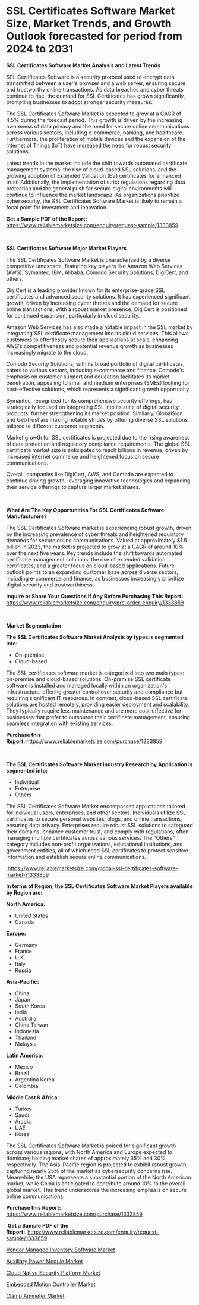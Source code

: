 <p><h1>SSL Certificates Software Market Size, Market Trends, and Growth Outlook forecasted for period from 2024 to 2031</h1></p><p><strong>SSL Certificates Software Market Analysis and Latest Trends</strong></p>
<p><p>SSL Certificates Software is a security protocol used to encrypt data transmitted between a user's browser and a web server, ensuring secure and trustworthy online transactions. As data breaches and cyber threats continue to rise, the demand for SSL Certificates has grown significantly, prompting businesses to adopt stronger security measures.</p><p>The SSL Certificates Software Market is expected to grow at a CAGR of 4.5% during the forecast period. This growth is driven by the increasing awareness of data privacy and the need for secure online communications across various sectors, including e-commerce, banking, and healthcare. Furthermore, the proliferation of mobile devices and the expansion of the Internet of Things (IoT) have increased the need for robust security solutions.</p><p>Latest trends in the market include the shift towards automated certificate management systems, the rise of cloud-based SSL solutions, and the growing adoption of Extended Validation (EV) certificates for enhanced trust. Additionally, the implementation of strict regulations regarding data protection and the general push for secure digital environments will continue to influence the market landscape. As organizations prioritize cybersecurity, the SSL Certificates Software Market is likely to remain a focal point for investment and innovation.</p></p>
<p><strong>Get a Sample PDF of the Report:&nbsp;</strong> <a href="https://www.reliablemarketsize.com/enquiry/request-sample/1333859?utm_campaign=1180&utm_medium=2&utm_source=Github&utm_content=ia&utm_term=03102024&utm_id=ssl-certificates-software">https://www.reliablemarketsize.com/enquiry/request-sample/1333859</a></p>
<p>&nbsp;</p>
<p><strong>SSL Certificates Software Major Market Players</strong></p>
<p><p>The SSL Certificates Software Market is characterized by a diverse competitive landscape, featuring key players like Amazon Web Services (AWS), Symantec, IBM, Alibaba, Comodo Security Solutions, DigiCert, and others. </p><p>DigiCert is a leading provider known for its enterprise-grade SSL certificates and advanced security solutions. It has experienced significant growth, driven by increasing cyber threats and the demand for secure online transactions. With a robust market presence, DigiCert is positioned for continued expansion, particularly in cloud security.</p><p>Amazon Web Services has also made a notable impact in the SSL market by integrating SSL certificate management into its cloud services. This allows customers to effortlessly secure their applications at scale, enhancing AWS's competitiveness and potential revenue growth as businesses increasingly migrate to the cloud.</p><p>Comodo Security Solutions, with its broad portfolio of digital certificates, caters to various sectors, including e-commerce and finance. Comodo's emphasis on customer support and education facilitates its market penetration, appealing to small and medium enterprises (SMEs) looking for cost-effective solutions, which represents a significant growth opportunity.</p><p>Symantec, recognized for its comprehensive security offerings, has strategically focused on integrating SSL into its suite of digital security products, further strengthening its market position. Similarly, GlobalSign and GeoTrust are making notable strides by offering diverse SSL solutions tailored to different customer segments.</p><p>Market growth for SSL certificates is projected due to the rising awareness of data protection and regulatory compliance requirements. The global SSL certificate market size is anticipated to reach billions in revenue, driven by increased internet commerce and heightened focus on secure communications.</p><p>Overall, companies like DigiCert, AWS, and Comodo are expected to continue driving growth, leveraging innovative technologies and expanding their service offerings to capture larger market shares.</p></p>
<p>&nbsp;</p>
<p><strong>What Are The Key Opportunities For SSL Certificates Software Manufacturers?</strong></p>
<p><p>The SSL Certificates Software market is experiencing robust growth, driven by the increasing prevalence of cyber threats and heightened regulatory demands for secure online communications. Valued at approximately $1.5 billion in 2023, the market is projected to grow at a CAGR of around 10% over the next five years. Key trends include the shift towards automated certificate management solutions, the rise of extended validation certificates, and a greater focus on cloud-based applications. Future outlook points to an expanding customer base across diverse sectors, including e-commerce and finance, as businesses increasingly prioritize digital security and trustworthiness.</p></p>
<p><strong>Inquire or Share Your Questions If Any Before Purchasing This Report:</strong> <a href="https://www.reliablemarketsize.com/enquiry/pre-order-enquiry/1333859?utm_campaign=1180&utm_medium=2&utm_source=Github&utm_content=ia&utm_term=03102024&utm_id=ssl-certificates-software">https://www.reliablemarketsize.com/enquiry/pre-order-enquiry/1333859</a></p>
<p>&nbsp;</p>
<p><strong>Market Segmentation</strong></p>
<p><strong>The SSL Certificates Software Market Analysis by types is segmented into:</strong></p>
<p><ul><li>On-premise</li><li>Cloud-based</li></ul></p>
<p><p>The SSL certificates software market is categorized into two main types: on-premise and cloud-based solutions. On-premise SSL certificate software is installed and managed locally within an organization's infrastructure, offering greater control over security and compliance but requiring significant IT resources. In contrast, cloud-based SSL certificate solutions are hosted remotely, providing easier deployment and scalability. They typically require less maintenance and are more cost-effective for businesses that prefer to outsource their certificate management, ensuring seamless integration with existing services.</p></p>
<p><strong>Purchase this Report:&nbsp;</strong><a href="https://www.reliablemarketsize.com/purchase/1333859?utm_campaign=1180&utm_medium=2&utm_source=Github&utm_content=ia&utm_term=03102024&utm_id=ssl-certificates-software">https://www.reliablemarketsize.com/purchase/1333859</a></p>
<p>&nbsp;</p>
<p><strong>The SSL Certificates Software Market Industry Research by Application is segmented into:</strong></p>
<p><ul><li>Individual</li><li>Enterprise</li><li>Others</li></ul></p>
<p><p>The SSL Certificates Software Market encompasses applications tailored for individual users, enterprises, and other sectors. Individuals utilize SSL certificates to secure personal websites, blogs, and online transactions, ensuring data privacy. Enterprises require robust SSL solutions to safeguard their domains, enhance customer trust, and comply with regulations, often managing multiple certificates across various services. The "Others" category includes non-profit organizations, educational institutions, and government entities, all of which need SSL certificates to protect sensitive information and establish secure online communications.</p></p>
<p><a href="https://www.reliablemarketsize.com/global-ssl-certificates-software-market-r1333859?utm_campaign=1180&utm_medium=2&utm_source=Github&utm_content=ia&utm_term=03102024&utm_id=ssl-certificates-software">&nbsp;https://www.reliablemarketsize.com/global-ssl-certificates-software-market-r1333859</a></p>
<p><strong>In terms of Region, the SSL Certificates Software Market Players available by Region are:</strong></p>
<p>
    <p> <strong> North America: </strong>
        <ul>
            <li>United States</li>
            <li>Canada</li>
        </ul>
        </p> 
    <p> <strong> Europe: </strong>
        <ul>
            <li>Germany</li>
            <li>France</li>
            <li>U.K.</li>
            <li>Italy</li>
            <li>Russia</li>
        </ul>
        </p> 
    <p> <strong> Asia-Pacific: </strong>
        <ul>
            <li>China</li>
            <li>Japan</li>
            <li>South Korea</li>
            <li>India</li>
            <li>Australia</li>
            <li>China Taiwan</li>
            <li>Indonesia</li>
            <li>Thailand</li>
            <li>Malaysia</li>
        </ul>
        </p> 
    <p> <strong> Latin America: </strong>
        <ul>
            <li>Mexico</li>
            <li>Brazil</li>
            <li>Argentina Korea</li>
            <li>Colombia</li>
        </ul>
        </p> 
    <p> <strong> Middle East & Africa: </strong>
        <ul>
            <li>Turkey</li>
            <li>Saudi</li>
            <li>Arabia</li>
            <li>UAE</li>
            <li>Korea</li>
        </ul>
    </p>
    </p>
<p><p>The SSL Certificates Software Market is poised for significant growth across various regions, with North America and Europe expected to dominate, holding market shares of approximately 35% and 30% respectively. The Asia-Pacific region is projected to exhibit robust growth, capturing nearly 25% of the market as cybersecurity concerns rise. Meanwhile, the USA represents a substantial portion of the North American market, while China is anticipated to contribute around 10% to the overall global market. This trend underscores the increasing emphasis on secure online communications.</p></p>
<p><strong>Purchase this Report: </strong><a href="https://www.reliablemarketsize.com/purchase/1333859?utm_campaign=1180&utm_medium=2&utm_source=Github&utm_content=ia&utm_term=03102024&utm_id=ssl-certificates-software">https://www.reliablemarketsize.com/purchase/1333859</a></p>
<p>&nbsp;<strong>Get a Sample PDF of the Report:&nbsp;&nbsp;</strong><a href="https://www.reliablemarketsize.com/enquiry/request-sample/1333859?utm_campaign=1180&utm_medium=2&utm_source=Github&utm_content=ia&utm_term=03102024&utm_id=ssl-certificates-software">https://www.reliablemarketsize.com/enquiry/request-sample/1333859</a></p>
<p><strong></strong></p>
<p><p><a href="https://www.linkedin.com/pulse/driving-market-forces-vendor-managed-inventory-software-uptqe?trackingId=c0eXSJWgSWO9tUW1fLt4uw%3D%3D&utm_campaign=1180&utm_medium=2&utm_source=Github&utm_content=ia&utm_term=03102024&utm_id=ssl-certificates-software">Vendor Managed Inventory Software Market</a></p><p><a href="https://www.linkedin.com/pulse/auxiliary-power-module-industry-analysis-report-its-sk2uc?trackingId=ilSCwd5zRySnmdg7dmpsuQ%3D%3D&utm_campaign=1180&utm_medium=2&utm_source=Github&utm_content=ia&utm_term=03102024&utm_id=ssl-certificates-software">Auxiliary Power Module Market</a></p><p><a href="https://www.linkedin.com/pulse/global-perspectives-cloud-native-security-platform-market-trends-iixoe?trackingId=A%2F%2BCP2zqR6eAIwKO2azCOw%3D%3D&utm_campaign=1180&utm_medium=2&utm_source=Github&utm_content=ia&utm_term=03102024&utm_id=ssl-certificates-software">Cloud Native Security Platform Market</a></p><p><a href="https://www.linkedin.com/pulse/global-embedded-motion-controller-market-trends-forecasts-0g4be?trackingId=gh13SaLQQWWl4ecJFXD1hg%3D%3D&utm_campaign=1180&utm_medium=2&utm_source=Github&utm_content=ia&utm_term=03102024&utm_id=ssl-certificates-software">Embedded Motion Controller Market</a></p><p><a href="https://www.linkedin.com/pulse/global-clamp-ammeter-market-share-growth-opportunities-size-zpdgf?utm_campaign=1180&utm_medium=2&utm_source=Github&utm_content=ia&utm_term=03102024&utm_id=ssl-certificates-software">Clamp Ammeter Market</a></p></p>
